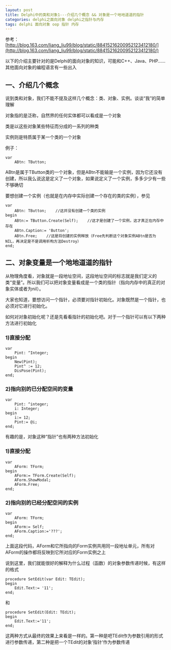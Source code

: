 ```yaml
---
layout: post
title: Delphi中的类和对象1---介绍几个概念 && 对象是一个地地道道的指针
categories: delphi之面向对象 delphi之指针与内存
tags: delphi 面向对象 oop 指针 内存
---
```



参考：[http://blog.163.com/liang_liu99/blog/static/88415216200952123412180/](http://blog.163.com/liang_liu99/blog/static/88415216200952123412180/)

以下的介绍主要针对的是Delphi的面向对象的知识，可能和C++、Java、PHP……其他面向对象的编程语言有一些出入 


## 一、介绍几个概念

说到类和对象，我们不能不提及这样几个概念：类、对象、实例。谈谈“我”的简单理解

对象指的是泛称，自然界的任何实体都可以看成是一个对象

类是以这些对象某些特征而分成的一系列的种类

实例则是特质属于某一个类的一个对象

例子：

    var
        ABtn: TButton;

ABtn是属于TButton类的一个对象，但是ABtn不能输是一个实例，因为它还没有创建，所以我么说这是定义了一个对象，如果说定义了一个实例，多多少少有一些不够确切

要想创建一个实例（也就是在内存中实际创建一个存在的类的实例），参见

    var
        ABtn: TButton;    //这并没有创建一个类的实例
    begin
        ABtn:= TButton.Create(Self);    //这才是创建了一个实例，这才真正在内存中存在
        ABtn.Caption:= 'Button';
        ABtn.Free;    //这是将创建的实例释放（Free先判断这个对象实例ABtn是否为NIL，再决定是不是调用析构方法Destroy）
    end;


## 二、对象变量是一个地地道道的指针

从物理角度看，对象就是一段地址空间，这段地址空间的标志就是我们定义的类“变量”。所以我们可以把对象变量看成是一个类的指针（指向内存中的真正的对象实体或者为nil）。

大家也知道，要想访问一个指针，必须要对指针初始化。对象既然是一个指针，也必须对它进行初始化。

如何对对象初始化呢？还是先看看指针的初始化吧。对于一个指针可以有以下两种方法进行初始化

### 1)直接分配

    var
        Pint: ^Integer;
    begin
        New(Pint);
        Pint^ := 12;    
        DisPose(Pint);
    end;

### 2)指向别的已分配空间的变量

    var
        Pint: ^integer;
        i: Integer;
    begin
        i:= 12;
        Pint:= @i;
    end;

有趣的是，对象这种“指针”也有两种方法初始化

### 1)直接分配

    var
        AForm: TForm;
    begin
        AForm:= TForm.Create(Self);
        AForm.ShowModal;
        AForm.Free;
    end;

### 2)指向别的已经分配空间的实例

    var
        AForm: TForm;
    begin
        AForm:= Self;
        AForm.Caption:='???';
    end;

上面这段代码，AForm和它所指向的Form实例共用同一段地址单元，所有对AForm的操作都将反映到它所对应的Form实例之上

说到这里，我们就能很好的解释为什么过程（函数）的对象参数传递时候，有这样的格式

    procedure SetEdit(var Edit: TEdit);
    begin
        Edit.Text:= '11';
    end;

和

    procedure SetEdit(Edit: TEdit);
    begin
        Edit.Text:='11';
    end;

这两种方式从最终的效果上来看是一样的。第一种是吧TEdit作为参数引用的形式进行参数传递，第二种是把一个TEdit的对象‘指针’作为参数传递

 